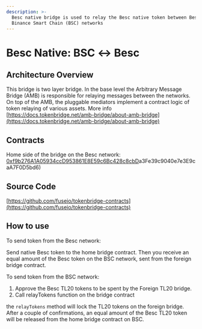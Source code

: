 ```yaml
---
description: >-
  Besc native bridge is used to relay the Besc native token between Besc and
  Binance Smart Chain (BSC) networks
---
```


# Besc Native: BSC ↔ Besc

## Architecture Overview

This bridge is two layer bridge. In the base level the Arbitrary Message Bridge \(AMB\) is responsible for relaying messages between the networks. On top of the AMB,  the pluggable mediators implement a contract logic of token relaying of various assets. More info [https://docs.tokenbridge.net/amb-bridge/about-amb-bridge](https://docs.tokenbridge.net/amb-bridge/about-amb-bridge)

## Contracts

Home side of the bridge on the Besc network: [0xf9b276A1A05934ccD953861E8E59c6Bc428c8cbD](https://bescscan.io/address/0xf9b276A1A05934ccD953861E8E59c6Bc428c8cbD/transactions)a3Fe39c9040e7e3E9caA7F0D5bd6)

## Source Code

[https://github.com/fuseio/tokenbridge-contracts](https://github.com/fuseio/tokenbridge-contracts)

## How to use

To send token from the Besc network:

Send native Besc token to the home bridge contract. Then you receive an equal amount of the Besc token on the BSC network, sent from the foreign bridge contract.

To send token from the BSC network:

1. Approve the Besc TL20 tokens to be spent by the Foreign TL20 bridge. 
2. Call relayTokens function on the bridge contract

the `relayTokens` method will lock the TL20 tokens on the foreign bridge. After a couple of confirmations, an equal amount of the Besc TL20 token will be released from the home bridge contract on BSC.

#### 

#### 

